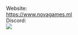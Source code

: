 Website:                                         
https://www.novagames.ml                                         
Discord:                                         
<a href="https://discord.novagames.ml"><img src="https://discordapp.com/api/guilds/749403975379320953/widget.png?style=banner4"></a>                              
